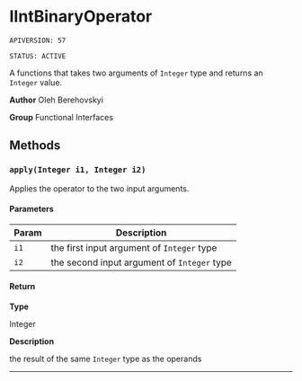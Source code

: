 # IIntBinaryOperator

`APIVERSION: 57`

`STATUS: ACTIVE`

A functions that takes two arguments of `Integer` type and returns an `Integer` value.


**Author** Oleh Berehovskyi


**Group** Functional Interfaces

## Methods
### `apply(Integer i1, Integer i2)`

Applies the operator to the two input arguments.

#### Parameters
|Param|Description|
|---|---|
|`i1`|the first input argument of `Integer` type|
|`i2`|the second input argument of `Integer` type|

#### Return

**Type**

Integer

**Description**

the result of the same `Integer` type as the operands

---
